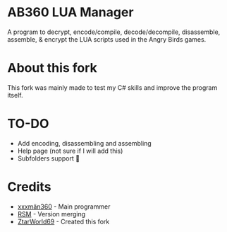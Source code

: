 # AB360 LUA Manager
A program to decrypt, encode/compile, decode/decompile, disassemble, assemble, & encrypt the LUA scripts used in the Angry Birds games.

# About this fork
This fork was mainly made to test my C# skills and improve the program itself.

# TO-DO
* Add encoding, disassembling and assembling
* Help page (not sure if I will add this)
* Subfolders support 🤑

# Credits
* [xxxmän360](https://github.com/xxxman360) - Main programmer
* [RSM](https://github.com/giroletm) - Version merging
* [ZtarWorld69](https://github.com/ZtarWorld69) - Created this fork
